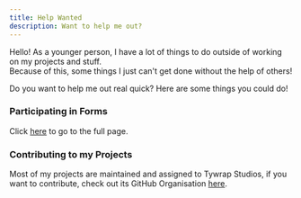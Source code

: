 ```yaml
---
title: Help Wanted
description: Want to help me out?
---
```


Hello! As a younger person, I have a lot of things to do outside of working on my projects and stuff.  
Because of this, some things I just can't get done without the help of others!

Do you want to help me out real quick? Here are some things you could do!

### Participating in Forms
Click [here](./forms) to go to the full page.

### Contributing to my Projects
Most of my projects are maintained and assigned to Tywrap Studios, if you want to contribute, check out its GitHub Organisation [here](https://github.com/Tywrap-Studios).